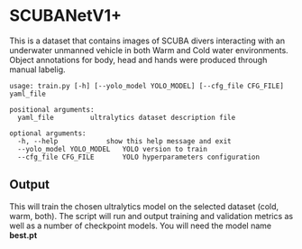 # SCUBANetV1+

This is a dataset that contains images of SCUBA divers interacting with
an underwater unmanned vehicle in both Warm and Cold water environments.
Object annotations for body, head and hands were produced through manual labelig.

```
usage: train.py [-h] [--yolo_model YOLO_MODEL] [--cfg_file CFG_FILE] yaml_file

positional arguments:
  yaml_file			ultralytics dataset description file

optional arguments:
  -h, --help			show this help message and exit
  --yolo_model YOLO_MODEL	YOLO version to train
  --cfg_file CFG_FILE		YOLO hyperparameters configuration 
```

## Output

This will train the chosen ultralytics model on the selected dataset (cold, warm, both). The script
will run and output training and validation metrics as well as a number of checkpoint models. You will need
the model name **best.pt**

